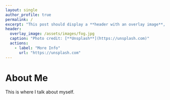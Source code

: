 ```yaml
---
layout: single
author_profile: true
permalink: /
excerpt: "This post should display a **header with an overlay image**, if the theme supports it."
header:
  overlay_image: /assets/images/fog.jpg
  caption: "Photo credit: [**Unsplash**](https://unsplash.com)"
  actions:
    - label: "More Info"
      url: "https://unsplash.com"
---
```


# About Me

This is where I talk about myself.